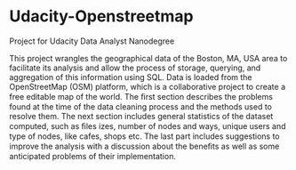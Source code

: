 # Udacity-Openstreetmap
Project for Udacity Data Analyst Nanodegree

This project wrangles the geographical data of the Boston, MA, USA area to facilitate its analysis and allow the process of storage, querying, and aggregation of this information using SQL. Data is loaded from the OpenStreetMap (OSM) platform, which is a collaborative project to create a free editable map of the world. The ﬁrst section describes the problems found at the time of the data cleaning process and the methods used to resolve them. The next section includes general statistics of the dataset computed, such as ﬁles izes, number of nodes and ways, unique users and type of nodes, like cafes, shops etc. The last part includes suggestions to improve the analysis with a discussion about the beneﬁts as well as some anticipated problems of their implementation.
